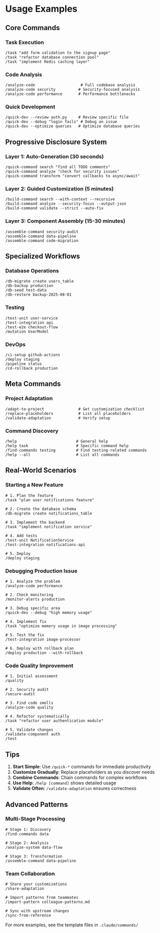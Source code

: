 # Usage Examples

## Core Commands

### Task Execution
```
/task "add form validation to the signup page"
/task "refactor database connection pool"
/task "implement Redis caching layer"
```

### Code Analysis
```
/analyze-code                    # Full codebase analysis
/analyze-code security          # Security-focused analysis
/analyze-code performance       # Performance bottlenecks
```

### Quick Development
```
/quick-dev --review auth.py     # Review specific file
/quick-dev --debug "login fails" # Debug an issue
/quick-dev --optimize queries   # Optimize database queries
```

## Progressive Disclosure System

### Layer 1: Auto-Generation (30 seconds)
```
/quick-command search "find all TODO comments"
/quick-command analyze "check for security issues"
/quick-command transform "convert callbacks to async/await"
```

### Layer 2: Guided Customization (5 minutes)
```
/build-command search --with-context --recursive
/build-command analyze --security-focus --output-json
/build-command validate --strict --auto-fix
```

### Layer 3: Component Assembly (15-30 minutes)
```
/assemble-command security-audit
/assemble-command data-pipeline
/assemble-command code-migration
```

## Specialized Workflows

### Database Operations
```
/db-migrate create users_table
/db-backup production
/db-seed test-data
/db-restore backup-2025-08-01
```

### Testing
```
/test-unit user-service
/test-integration api
/test-e2e checkout-flow
/mutation UserModel
```

### DevOps
```
/ci-setup github-actions
/deploy staging
/pipeline status
/cd-rollback production
```

## Meta Commands

### Project Adaptation
```
/adapt-to-project               # Get customization checklist
/replace-placeholders           # List all placeholders
/validate-adaptation            # Verify setup
```

### Command Discovery
```
/help                          # General help
/help task                     # Specific command help
/find-commands testing         # Find testing-related commands
/help --all                    # List all commands
```

## Real-World Scenarios

### Starting a New Feature
```
# 1. Plan the feature
/task "plan user notifications feature"

# 2. Create the database schema
/db-migrate create notifications_table

# 3. Implement the backend
/task "implement notification service"

# 4. Add tests
/test-unit NotificationService
/test-integration notifications-api

# 5. Deploy
/deploy staging
```

### Debugging Production Issue
```
# 1. Analyze the problem
/analyze-code performance

# 2. Check monitoring
/monitor-alerts production

# 3. Debug specific area
/quick-dev --debug "high memory usage"

# 4. Implement fix
/task "optimize memory usage in image processing"

# 5. Test the fix
/test-integration image-processor

# 6. Deploy with rollback plan
/deploy production --with-rollback
```

### Code Quality Improvement
```
# 1. Initial assessment
/quality

# 2. Security audit
/secure-audit

# 3. Find code smells
/analyze-code quality

# 4. Refactor systematically
/task "refactor user authentication module"

# 5. Validate changes
/validate-component auth
/test
```

## Tips

1. **Start Simple**: Use `/quick-*` commands for immediate productivity
2. **Customize Gradually**: Replace placeholders as you discover needs
3. **Combine Commands**: Chain commands for complex workflows
4. **Use Help**: `/help [command]` shows detailed usage
5. **Validate Often**: `/validate-adaptation` ensures correctness

## Advanced Patterns

### Multi-Stage Processing
```
# Stage 1: Discovery
/find-commands data

# Stage 2: Analysis
/analyze-system data-flow

# Stage 3: Transformation
/assemble-command data-pipeline
```

### Team Collaboration
```
# Share your customizations
/share-adaptation

# Import patterns from teammates
/import-pattern colleague-patterns.md

# Sync with upstream changes
/sync-from-reference
```

For more examples, see the template files in `.claude/commands/`